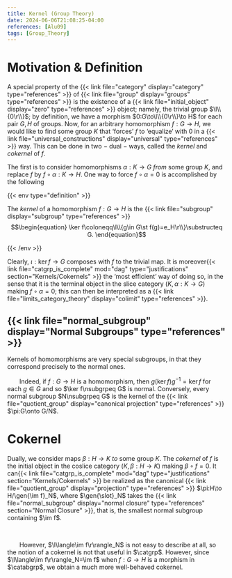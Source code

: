 ```yaml
---
title: Kernel (Group Theory)
date: 2024-06-06T21:08:25-04:00
references: [Alu09]
tags: [Group_Theory]
---
```


# Motivation & Definition

A special property of the {{< link file="category" display="category" type="references" >}} of {{< link file="group" display="groups" type="references" >}} is the existence of a {{< link file="initial_object" display="zero" type="references" >}} object; namely, the trivial group $\l\\{0\r\\}$; by definition, we have a morphism $0:G\to\l\\{0\r\\}\to H$ for each pair $G,H$ of groups. Now, for an arbitrary homomorphism $f:G\to H$, we would like to find some group $K$ that ‘forces’ $f$ to ‘equalize’ with $0$ in a {{< link file="universal_constructions" display="universal" type="references" >}} way. This can be done in two $-$ dual $-$ ways, called the *kernel* and *cokernel* of $f$.

<div class="space"></div>

The first is to consider homomorphisms $\alpha:K\to G$ *from* some group $K$, and replace $f$ by $f\circ\alpha:K\to H$. One way to force $f\circ\alpha=0$ is accomplished by the following

{{< env type="definition" >}}

The *kernel* of a homomorphism $f:G\to H$ is the {{< link file="subgroup" display="subgroup" type="references" >}}
$$\begin{equation}
    \ker f\coloneqq\l\\{g\in G\st f(g)=e_H\r\\}\substructeq G.
\end{equation}$$

{{< /env >}}

Clearly, $\iota:\ker f\to G$ composes with $f$ to the trivial map. It is moreover{{< link file="catgrp_is_complete" mod="dag" type="justifications" section="Kernels/Cokernels" >}} the ‘most efficient’ way of doing so, in the sense that it is the terminal object in the slice category $(K,\alpha:K\to G)$ making $f\circ\alpha=0$; this can then be interpreted as a  {{< link file="limits_category_theory" display="colimit" type="references" >}}.

<div class="space"></div>

## {{< link file="normal_subgroup" display="Normal Subgroups" type="references" >}}

Kernels of homomorphisms are very special subgroups, in that they correspond precisely to the normal ones.
<br>

&emsp;&emsp;Indeed, if $f:G\to H$ is a homomorphism, then $g(\ker f)g^{-1}=\ker f$ for each $g\in G$ and so $\ker f\nsubgrpeq G$ is normal. Conversely, every normal subgroup $N\nsubgrpeq G$ is the kernel of the {{< link file="quotient_group" display="canonical projection" type="references" >}} $\pi:G\onto G/N$.

# Cokernel

Dually, we consider maps $\beta:H\to K$ *to* some group $K$. The *cokernel* of $f$ is the initial object in the coslice category $(K,\beta:H\to K)$ making $\beta\circ f=0$. It can{{< link file="catgrp_is_complete" mod="dag" type="justifications" section="Kernels/Cokernels" >}} be realized as the canonical {{< link file="quotient_group" display="projection" type="references" >}} $\pi:H\to H/\gen{\im f}_N$, where $\gen{\slot}_N$ takes the {{< link file="normal_subgroup" display="normal closure" type="references" section="Normal Closure" >}}, that is, the smallest normal subgroup containing $\im f$.

<br>

&emsp;&emsp;However, $\l\langle\im f\r\rangle_N$ is not easy to describe at all, so the notion of a cokernel is not that useful in $\catgrp$. However, since $\l\langle\im f\r\rangle_N=\im f$ when $f:G\to H$ is a morphism in $\catabgrp$, we obtain a much more well-behaved cokernel.
